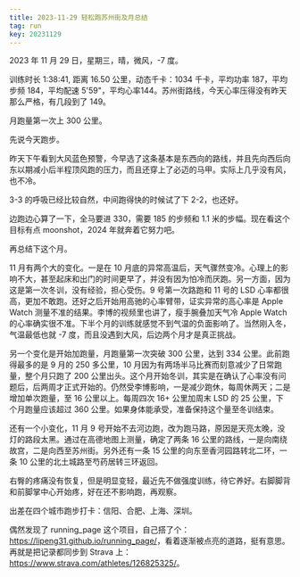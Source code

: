 ```yaml
---
title: 2023-11-29 轻松跑苏州街及月总结
tag: run
key: 20231129
---
```


2023 年 11 月 29 日，星期三，晴，微风，-7 度。

训练时长 1:38:41, 距离 16.50 公里，动态千卡：1034 千卡，平均功率 187，平均步频 184，平均配速 5'59"，平均心率144。苏州街路线，今天心率压得没有昨天那么严格，有几段到了 149。

月跑量第一次上 300 公里。

<!--more-->

先说今天跑步。

昨天下午看到大风蓝色预警，今早选了这条基本是东西向的路线，并且先向西后向东以期减小后半程顶风跑的压力，而且还穿上了必迈的马甲。实际上几乎没有风，也不冷。

3-3 的呼吸已经比较自然，中间跑得快的时候试了下 2-2，也还好。

边跑边心算了一下，全马要进 330，需要 185 的步频和 1.1 米的步幅。现在看这个目标有点 moonshot，2024 年就奔着它努力吧。

<div class="strava-embed-placeholder" data-embed-type="activity" data-embed-id="10297994910"></div><script src="https://strava-embeds.com/embed.js"></script>

再总结下这个月。

11 月有两个大的变化。一是在 10 月底的异常高温后，天气骤然变冷。心理上的影响不大，甚至起床和出门的时间更早了，并没有因为怕冷而厌跑。另一方面，因为这是第一次冬训，没有经验，担心受伤。9 号第一次路跑和 11 号的 LSD 心率都很高，更加不敢跑。还好之后开始用高驰的心率臂带，证实异常的高心率是 Apple Watch 测量不准的结果。李博的视频里也讲了，瘦手腕叠加天气冷 Apple Watch 的心率确实很不准。下半个月的训练就感觉不到气温的负面影响了。当然刚入冬，气温最低也就 -7 度，而且没遇到大风，后边两个月才是真正挑战。

另一个变化是开始加跑量，月跑量第一次突破 300 公里，达到 334 公里。此前跑得最多的是 9 月的 250 多公里，10 月因为有两场半马比赛而刻意减少了日常跑量，整个月只跑了 200 公里出头。这个月开始冬训，其实是在确认了心率没有问题后，后两周才正式开始的。仍然受李博影响，一是减少跑休，每周休两天；二是增加单次跑量，至 16 公里以上。每周四次 16+ 公里加周末 LSD 的 25 公里，下个月跑量应该超过 360 公里。如果身体能承受，准备保持这个量至冬训结束。

还有一个小变化，11 月 9 号开始不去河边跑，改为跑马路，原因是天亮太晚，没灯的路段太黑。通过在高德地图上测量，确定了两条 16 公里的路线，一是向南绕故宫，二是向西至苏州街。另外还有一条 15 公里的向东至香河园路转北二环，一条 10 公里的北土城路至芍药居转三环返回。

右臀的疼痛没有恢复，但是明显变轻，最近先不做强度训练，待它养好。右脚脚背和前脚掌中心开始疼，好在还不影响跑，再观察。

出差在四个城市跑步打卡：信阳、合肥、上海、深圳。

偶然发现了 running_page 这个项目，自己搭了个：<https://lipeng31.github.io/running_page/>，看着逐渐被点亮的道路，挺有意思。再就是把记录都同步到 Strava 上：<https://www.strava.com/athletes/126825325/>。
